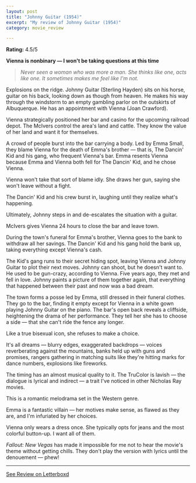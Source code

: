 ```yaml
---
layout: post
title: "Johnny Guitar (1954)"
excerpt: "My review of Johnny Guitar (1954)"
category: movie_review

---
```


**Rating:** 4.5/5

<b>Vienna is nonbinary — I won't be taking questions at this time</b>

<blockquote><i>Never seen a woman who was more a man. She thinks like one, acts like one. It sometimes makes me feel like I'm not.</i></blockquote>

Explosions on the ridge. Johnny Guitar (Sterling Hayden) sits on his horse, guitar on his back, looking down as though from heaven. He makes his way through the windstorm to an empty gambling parlor on the outskirts of Albuquerque. He has an appointment with Vienna (Joan Crawford).

Vienna strategically positioned her bar and casino for the upcoming railroad depot. The McIvers control the area's land and cattle. They know the value of her land and want it for themselves.

A crowd of people burst into the bar carrying a body. Led by Emma Small, they blame Vienna for the death of Emma's brother — that is, The Dancin' Kid and his gang, who frequent Vienna's bar. Emma resents Vienna because Emma and Vienna both fell for The Dancin' Kid, and he chose Vienna.

Vienna won't take that sort of blame idly. She draws her gun, saying she won't leave without a fight.

The Dancin' Kid and his crew burst in, laughing until they realize what's happening.

Ultimately, Johnny steps in and de-escalates the situation with a guitar.

McIvers gives Vienna 24 hours to close the bar and leave town.

During the town's funeral for Emma's brother, Vienna goes to the bank to withdraw all her savings. The Dancin' Kid and his gang hold the bank up, taking everything except Vienna's cash.

The Kid's gang runs to their secret hiding spot, leaving Vienna and Johnny Guitar to plot their next moves. Johnny can shoot, but he doesn't want to. He used to be gun-crazy, according to Vienna. Five years ago, they met and fell in love. Johnny paints a picture of them together again, that everything that happened between their past and now was a bad dream.

The town forms a posse led by Emma, still dressed in their funeral clothes. They go to the bar, finding it empty except for Vienna in a white gown playing Johnny Guitar on the piano. The bar's open back reveals a cliffside, heightening the drama of her performance. They tell her she has to choose a side — that she can't ride the fence any longer.

Like a true bisexual icon, she refuses to make a choice.

It's all dreams — blurry edges, exaggerated backdrops — voices reverberating against the mountains, banks held up with guns and promises, rangers gathering in matching suits like they're hitting marks for dance numbers, explosions like fireworks.

The timing has an almost musical quality to it. The TruColor is lavish — the dialogue is lyrical and indirect — a trait I've noticed in other Nicholas Ray movies.

This is a romantic melodrama set in the Western genre.

Emma is a fantastic villain — her motives make sense, as flawed as they are, and I'm infuriated by her choices. 

Vienna only wears a dress once. She typically opts for jeans and the most colorful button-up. I want all of them.

<i>Fallout: New Vegas</i> has made it impossible for me not to hear the movie's theme without getting chills. They don't play the version with lyrics until the denouement — phew!

<hr>

[See Review on Letterboxd](https://boxd.it/5bqvVN)
